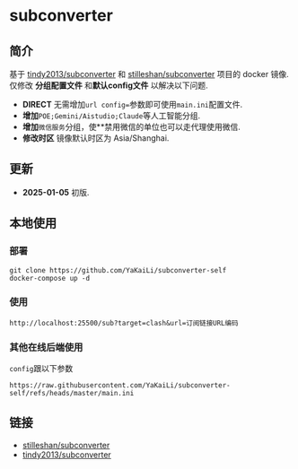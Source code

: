 # subconverter
## 简介
基于 [tindy2013/subconverter](https://github.com/tindy2013/subconverter) 和 [stilleshan/subconverter](https://github.com/stilleshan/subconverter) 项目的 docker 镜像.
仅修改 **分组配置文件** 和**默认config文件** 以解决以下问题.

- **DIRECT** 无需增加`url config=`参数即可使用`main.ini`配置文件.
- **增加**`POE;Gemini/Aistudio;Claude`等人工智能分组.
- **增加**`微信服务`分组，使\*\*禁用微信的单位也可以走代理使用微信.
- **修改时区** 镜像默认时区为 Asia/Shanghai.

## 更新
- **2025-01-05** 初版.

## 本地使用

### 部署

```shell
git clone https://github.com/YaKaiLi/subconverter-self
docker-compose up -d
```

### 使用

```url
http://localhost:25500/sub?target=clash&url=订阅链接URL编码
```

### 其他在线后端使用

`config`跟以下参数
```url
https://raw.githubusercontent.com/YaKaiLi/subconverter-self/refs/heads/master/main.ini
```

## 链接
- [stilleshan/subconverter](https://github.com/stilleshan/subconverter)
- [tindy2013/subconverter](https://github.com/tindy2013/subconverter)
